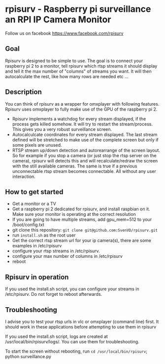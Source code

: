 # rpisurv - Raspberry pi surveillance an RPI IP Camera Monitor
Follow us on facebook https://www.facebook.com/rpisurv

## Goal
Rpisurv is designed to be simple to use. The goal is to connect your raspberry pi 2 to a monitor, tell rpisurv which rtsp streams it should display and tell it the max number of "columns" of streams you want. It will then autocalculate the rest, like how many rows are needed etc ...

## Description
You can think of rpisurv as a wrapper for omxplayer with following features. Rpisurv uses omxplayer to fully make use of the GPU of the raspberry pi 2.

- Rpisurv implements a watchdog for every stream displayed, if the process gets killed somehow. It will try to restart the stream/process. This gives you a very robust surveillance screen.
- Autocalculcate coordinates for every stream displayed. The last stream defined will be stretched to make use of the complete screen but only if some pixels are unused.
- RTSP stream up/down detection and autorearrange of the screen layout. So for example if you stop a camera (or just stop the rtsp server on the camera), rpisurv will detects this and will recalculate/redraw the screen with the still available cameras. The same is true if a previous unconnectable rtsp stream becomes connectable. All without any user interaction.

## How to get started

- Get a monitor or a TV
- Get a raspberry pi 2 dedicated for rpisurv, and install raspbian on it. Make sure your monitor is operating at the correct resolution
- If you are going to have multiple streams, add gpu_mem=512 to your /boot/config.txt
- git clone this repository: `git clone git@github.com:SvenVD/rpisurv.git`
- run `install.sh` as the root user
- Get the correct rtsp stream url for your ip camera(s), there are some examples in /etc/rpisurv
- configure your rtsp streams in /etc/rpisurv.
- configure your max number of columns in /etc/rpisurv
- reboot

## Rpisurv in operation

If you used the install.sh script, you can configure your streams in /etc/rpisurv. Do not forget to reboot afterwards.

## Troubleshooting

I advise you to test your rtsp urls in vlc or omxplayer (command line) first. It should work in these applications before attempting to use them in rpisurv

If you used the install.sh script, logs are created at /usr/local/bin/rpisurv/logs/. You can use them for troubleshooting.

To start the screen without rebooting, run `cd /usr/local/bin/rpisurv`; python surveillance.py
